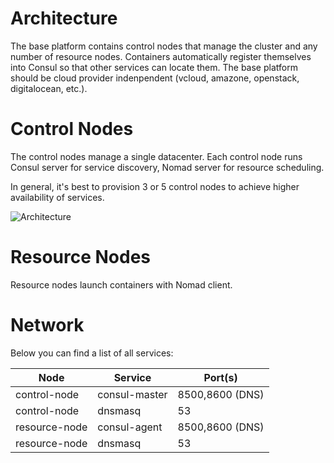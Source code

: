 # Architecture
The base platform contains control nodes that manage the cluster and any number of resource nodes. Containers automatically register themselves into Consul so that other services can locate them. The base platform should be cloud provider indenpendent (vcloud, amazone, openstack, digitalocean, etc.).

# Control Nodes
The control nodes manage a single datacenter. Each control node runs Consul server for service discovery, Nomad server for resource scheduling.

In general, it's best to provision 3 or 5 control nodes to achieve higher availability of services.

![Architecture](blaat.png)

# Resource Nodes
Resource nodes launch containers with Nomad client.

# Network

Below you can find a list of all services:

| Node | Service | Port(s) |
|------|---------|------|
|control-node|consul-master|8500,8600 (DNS)|
|control-node|dnsmasq|53|
|resource-node|consul-agent|8500,8600 (DNS)|
|resource-node|dnsmasq|53|

